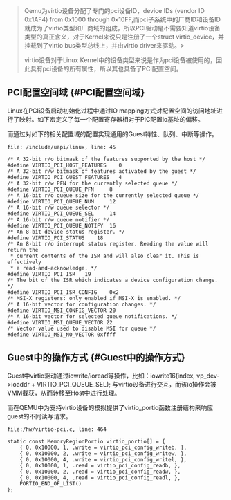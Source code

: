 > Qemu为virtio设备分配了专门的pci设备ID，device IDs \(vendor ID 0x1AF4\) from 0x1000 through 0x10FF,而pci子系统中的厂商ID和设备ID就成为了virtio类型和厂商域的组成，所以PCI驱动是不需要知道virtio设备类型的真正含义，对于Kernel来说只是注册了一个struct virtio\_device，并挂载到了virtio bus类型总线上，并由virtio driver来驱动。&gt; 
>
> virtio设备对于Linux Kernel中的设备类型来说是作为pci设备被使用的，因此具有pci设备的所有属性，所以其也具备了PCI配置空间。



## PCI配置空间域 {#PCI配置空间域}

Linux在PCI设备启动初始化过程中通过IO mapping方式对配置空间的访问地址进行了映射。如下宏定义了每一个配置寄存器相对于PIC配置io基址的偏移。

而通过对如下的相关配置域的配置实现通用的Guest特性、队列、中断等操作。

```
file: /include/uapi/linux, line: 45
```

```
/* A 32-bit r/o bitmask of the features supported by the host */
#define VIRTIO_PCI_HOST_FEATURES	0
/* A 32-bit r/w bitmask of features activated by the guest */
#define VIRTIO_PCI_GUEST_FEATURES	4
/* A 32-bit r/w PFN for the currently selected queue */
#define VIRTIO_PCI_QUEUE_PFN	 8
/* A 16-bit r/o queue size for the currently selected queue */
#define VIRTIO_PCI_QUEUE_NUM	 12
/* A 16-bit r/w queue selector */
#define VIRTIO_PCI_QUEUE_SEL	 14
/* A 16-bit r/w queue notifier */
#define VIRTIO_PCI_QUEUE_NOTIFY	 16
/* An 8-bit device status register. */
#define VIRTIO_PCI_STATUS	 18
/* An 8-bit r/o interrupt status register. Reading the value will return the
 * current contents of the ISR and will also clear it. This is effectively
 * a read-and-acknowledge. */
#define VIRTIO_PCI_ISR	 19
/* The bit of the ISR which indicates a device configuration change. */
#define VIRTIO_PCI_ISR_CONFIG	 0x2
/* MSI-X registers: only enabled if MSI-X is enabled. */
/* A 16-bit vector for configuration changes. */
#define VIRTIO_MSI_CONFIG_VECTOR 20
/* A 16-bit vector for selected queue notifications. */
#define VIRTIO_MSI_QUEUE_VECTOR 22
/* Vector value used to disable MSI for queue */
#define VIRTIO_MSI_NO_VECTOR 0xffff
```

## Guest中的操作方式 {#Guest中的操作方式}

Guest中virtio驱动通过iowrite/ioread等操作，比如：iowrite16\(index, vp\_dev-&gt;ioaddr + VIRTIO\_PCI\_QUEUE\_SEL\); 与virtio设备进行交互，而该io操作会被VMM截获，从而转移至Host中进行处理。

而在QEMU中为支持virtio设备的模拟提供了virtio\_portio函数注册结构来响应guest的不同读写请求。

```
file:/hw/virtio-pci.c, line: 464
```

```
static const MemoryRegionPortio virtio_portio[] = {
    { 0, 0x10000, 1, .write = virtio_pci_config_writeb, },
    { 0, 0x10000, 2, .write = virtio_pci_config_writew, },
    { 0, 0x10000, 4, .write = virtio_pci_config_writel, },
    { 0, 0x10000, 1, .read = virtio_pci_config_readb, },
    { 0, 0x10000, 2, .read = virtio_pci_config_readw, },
    { 0, 0x10000, 4, .read = virtio_pci_config_readl, },
    PORTIO_END_OF_LIST()
};
```



